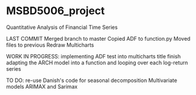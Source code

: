 # MSBD5006_project
Quantitative Analysis of Financial Time Series

LAST COMMIT
Merged branch to master
Copied ADF to function.py
Moved files to previous
Redraw Multicharts

WORK IN PROGRESS:
implementing ADF test into multicharts title
finish adapting the ARCH model into a function and looping over each log-return series

TO DO:
re-use Danish's code for seasonal decomposition
Multivariate models ARIMAX and Sarimax
